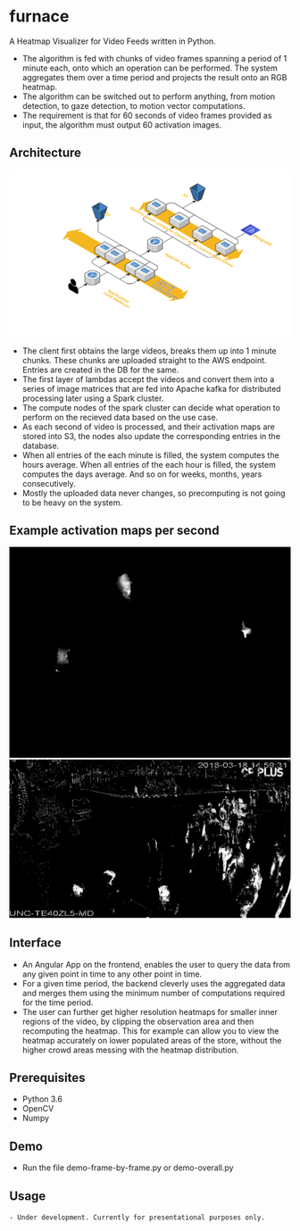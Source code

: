 # furnace
A Heatmap Visualizer for Video Feeds written in Python.
- The algorithm is fed with chunks of video frames spanning a period of 1 minute each, onto which an operation can be performed. The system aggregates them over a time period and projects the result onto an RGB heatmap.
- The algorithm can be switched out to perform anything, from motion detection, to gaze detection, to motion vector computations.
- The requirement is that for 60 seconds of video frames provided as input, the algorithm must output 60 activation images. 

## Architecture
![Image description](./docs/architecture.png)
- The client first obtains the large videos, breaks them up into 1 minute chunks. These chunks are uploaded straight to the AWS endpoint. Entries are created in the DB for the same.
- The first layer of lambdas accept the videos and convert them into a series of image matrices that are fed into Apache kafka for distributed processing later using a Spark cluster.
- The compute nodes of the spark cluster can decide what operation to perform on the recieved data based on the use case.
- As each second of video is processed, and their activation maps are stored into S3, the nodes also update the corresponding entries in the database.
- When all entries of the each minute is filled, the system computes the hours average. When all entries of the each hour is filled, the system computes the days average. And so on for weeks, months, years consecutively.
- Mostly the uploaded data never changes, so precomputing is not going to be heavy on the system.

## Example activation maps per second
![Image description](./docs/example-activationmap.jpg)
![Image description](./docs/example-activationmap2.jpg)

## Interface
- An Angular App on the frontend, enables the user to query the data from any given point in time to any other point in time.
- For a given time period, the backend cleverly uses the aggregated data and merges them using the minimum number of computations required for the time period.
- The user can further get higher resolution heatmaps for smaller inner regions of the video, by clipping the observation area and then recomputing the heatmap. This for example can allow you to view the heatmap accurately on lower populated areas of the store, without the higher crowd areas messing with the heatmap distribution.


## Prerequisites
- Python 3.6
- OpenCV
- Numpy

## Demo
- Run the file demo-frame-by-frame.py or demo-overall.py

## Usage
	- Under development. Currently for presentational purposes only.






